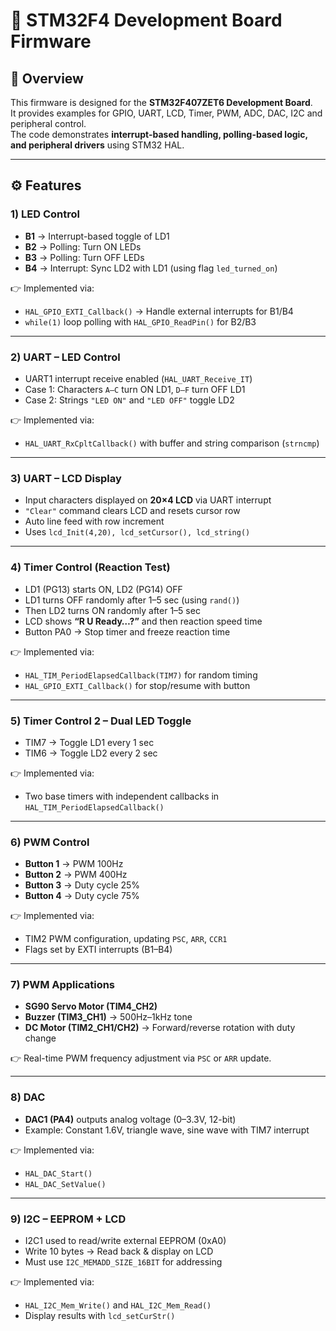 # 🔧 STM32F4 Development Board Firmware

## 🔎 Overview
This firmware is designed for the **STM32F407ZET6 Development Board**.  
It provides examples for GPIO, UART, LCD, Timer, PWM, ADC, DAC, I2C and peripheral control.  
The code demonstrates **interrupt-based handling, polling-based logic, and peripheral drivers** using STM32 HAL.

---

## ⚙️ Features

### 1) LED Control
- **B1** → Interrupt-based toggle of LD1  
- **B2** → Polling: Turn ON LEDs  
- **B3** → Polling: Turn OFF LEDs  
- **B4** → Interrupt: Sync LD2 with LD1 (using flag `led_turned_on`)  

👉 Implemented via:
- `HAL_GPIO_EXTI_Callback()` → Handle external interrupts for B1/B4  
- `while(1)` loop polling with `HAL_GPIO_ReadPin()` for B2/B3  

---

### 2) UART – LED Control
- UART1 interrupt receive enabled (`HAL_UART_Receive_IT`)  
- Case 1: Characters `A–C` turn ON LD1, `D–F` turn OFF LD1  
- Case 2: Strings `"LED ON"` and `"LED OFF"` toggle LD2  

👉 Implemented via:
- `HAL_UART_RxCpltCallback()` with buffer and string comparison (`strncmp`)  

---

### 3) UART – LCD Display
- Input characters displayed on **20×4 LCD** via UART interrupt  
- `"Clear"` command clears LCD and resets cursor row  
- Auto line feed with row increment  
- Uses `lcd_Init(4,20), lcd_setCursor(), lcd_string()`  

---

### 4) Timer Control (Reaction Test)
- LD1 (PG13) starts ON, LD2 (PG14) OFF  
- LD1 turns OFF randomly after 1–5 sec (using `rand()`)  
- Then LD2 turns ON randomly after 1–5 sec  
- LCD shows **“R U Ready…?”** and then reaction speed time  
- Button PA0 → Stop timer and freeze reaction time  

👉 Implemented via:
- `HAL_TIM_PeriodElapsedCallback(TIM7)` for random timing  
- `HAL_GPIO_EXTI_Callback()` for stop/resume with button  

---

### 5) Timer Control 2 – Dual LED Toggle
- TIM7 → Toggle LD1 every 1 sec  
- TIM6 → Toggle LD2 every 2 sec  

👉 Implemented via:
- Two base timers with independent callbacks in `HAL_TIM_PeriodElapsedCallback()`  

---

### 6) PWM Control
- **Button 1** → PWM 100Hz  
- **Button 2** → PWM 400Hz  
- **Button 3** → Duty cycle 25%  
- **Button 4** → Duty cycle 75%  

👉 Implemented via:
- TIM2 PWM configuration, updating `PSC`, `ARR`, `CCR1`  
- Flags set by EXTI interrupts (B1–B4)  

---

### 7) PWM Applications
- **SG90 Servo Motor (TIM4_CH2)**  
- **Buzzer (TIM3_CH1)** → 500Hz–1kHz tone  
- **DC Motor (TIM2_CH1/CH2)** → Forward/reverse rotation with duty change  

👉 Real-time PWM frequency adjustment via `PSC` or `ARR` update.  

---

### 8) DAC
- **DAC1 (PA4)** outputs analog voltage (0–3.3V, 12-bit)  
- Example: Constant 1.6V, triangle wave, sine wave with TIM7 interrupt  

👉 Implemented via:
- `HAL_DAC_Start()`  
- `HAL_DAC_SetValue()`  

---

### 9) I2C – EEPROM + LCD
- I2C1 used to read/write external EEPROM (0xA0)  
- Write 10 bytes → Read back & display on LCD  
- Must use `I2C_MEMADD_SIZE_16BIT` for addressing  

👉 Implemented via:
- `HAL_I2C_Mem_Write()` and `HAL_I2C_Mem_Read()`  
- Display results with `lcd_setCurStr()`  
